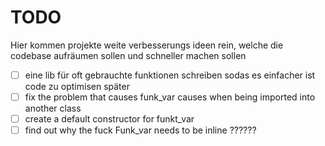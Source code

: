 # TODO
Hier kommen projekte weite verbesserungs ideen rein, welche die codebase aufräumen sollen und schneller machen sollen

- [ ] eine lib für oft gebrauchte funktionen schreiben sodas es einfacher ist code zu optimisen später
- [ ] fix the problem that causes funk_var causes when being imported into another class
- [ ] create a default constructor for funkt_var
- [ ] find out why the fuck Funk_var needs to be inline ??????